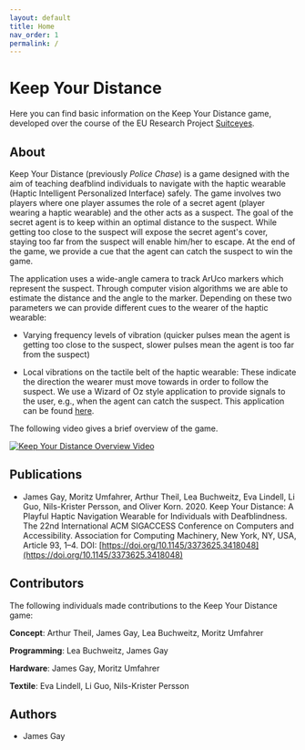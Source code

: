 ```yaml
---
layout: default
title: Home
nav_order: 1
permalink: /
---
```

# Keep Your Distance
Here you can find basic information on the Keep Your Distance game, developed over the course of the EU Research Project [Suitceyes](www.suitceyes.eu).

## About
Keep Your Distance (previously *Police Chase*) is a game designed with the aim of teaching deafblind individuals to navigate with the haptic wearable (Haptic Intelligent Personalized Interface) safely. The game involves two players where one player assumes the role of a secret agent (player wearing a haptic wearable) and the other acts as a suspect. The goal of the secret agent is to keep within an optimal distance to the suspect. While getting too close to the suspect will expose the secret agent's cover, staying too far from the suspect will enable him/her to escape. At the end of the game, we provide a cue that the agent can catch the suspect to win the game.

The application uses a wide-angle camera to track ArUco markers which represent the suspect. Through computer vision algorithms we are able to estimate the distance and the angle to the marker. Depending on these two parameters we can provide different cues to the wearer of the haptic wearable:

* Varying frequency levels of vibration (quicker pulses mean the agent is getting too close to the suspect, slower pulses mean the agent is too far from the suspect)

* Local vibrations on the tactile belt of the haptic wearable: These indicate the direction the wearer must move towards in order to follow the suspect.
We use a Wizard of Oz style application to provide signals to the user, e.g., when the agent can catch the suspect. This application can be found [here](https://github.com/AffectiveCognitiveInstitute/Keep-Your-Distance-Unity-App).

The following video gives a brief overview of the game. 

[![Keep Your Distance Overview Video]({{site.baseurl}}/assets/images/keepyourdistance-thumb.jpg)](https://www.youtube.com/watch?v=bwPG-lzKVoc)

## Publications
* James Gay, Moritz Umfahrer, Arthur Theil, Lea Buchweitz, Eva Lindell, Li Guo, Nils-Krister Persson, and Oliver Korn. 2020. Keep Your Distance: A Playful Haptic Navigation Wearable for Individuals with Deafblindness. The 22nd International ACM SIGACCESS Conference on Computers and Accessibility. Association for Computing Machinery, New York, NY, USA, Article 93, 1–4. DOI: [https://doi.org/10.1145/3373625.3418048](https://doi.org/10.1145/3373625.3418048)

## Contributors
The following individuals made contributions to the Keep Your Distance game:

**Concept**: Arthur Theil, James Gay, Lea Buchweitz, Moritz Umfahrer

**Programming**: Lea Buchweitz, James Gay

**Hardware**: James Gay, Moritz Umfahrer

**Textile**: Eva Lindell, Li Guo, Nils-Krister Persson

## Authors
* James Gay